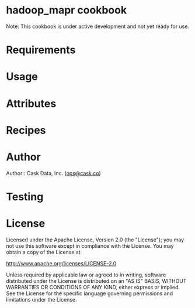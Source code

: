 # hadoop_mapr cookbook

Note: This cookbook is under active development and not yet ready for use.

# Requirements

# Usage

# Attributes

# Recipes

# Author

Author:: Cask Data, Inc. (<ops@cask.co>)

# Testing

# License

Licensed under the Apache License, Version 2.0 (the "License"); you may not use this software except in compliance with the License. You may obtain a copy of the License at

http://www.apache.org/licenses/LICENSE-2.0

Unless required by applicable law or agreed to in writing, software distributed under the License is distributed on an "AS IS" BASIS, WITHOUT WARRANTIES OR CONDITIONS OF ANY KIND, either express or implied. See the License for the specific language governing permissions and limitations under the License.
